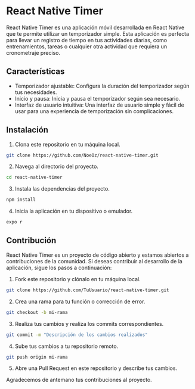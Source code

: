 # React Native Timer

React Native Timer es una aplicación móvil desarrollada en React Native que te permite utilizar un temporizador simple. Esta aplicación es perfecta para llevar un registro de tiempo en tus actividades diarias, como entrenamientos, tareas o cualquier otra actividad que requiera un cronometraje preciso.

## Características

- Temporizador ajustable: Configura la duración del temporizador según tus necesidades.
- Inicio y pausa: Inicia y pausa el temporizador según sea necesario.
- Interfaz de usuario intuitiva: Una interfaz de usuario simple y fácil de usar para una experiencia de temporización sin complicaciones.

## Instalación

1. Clona este repositorio en tu máquina local.
```bash
git clone https://github.com/NoeOz/react-native-timer.git
```

2. Navega al directorio del proyecto.
```bash
cd react-native-timer
```

3. Instala las dependencias del proyecto.
```bash
npm install
```

4. Inicia la aplicación en tu dispositivo o emulador.
```bash
expo r
```

## Contribución

React Native Timer es un proyecto de código abierto y estamos abiertos a contribuciones de la comunidad. Si deseas contribuir al desarrollo de la aplicación, sigue los pasos a continuación:

1. Fork este repositorio y clónalo en tu máquina local.
```bash
git clone https://github.com/TuUsuario/react-native-timer.git
```

2. Crea una rama para tu función o corrección de error.
```bash
git checkout -b mi-rama
```

3. Realiza tus cambios y realiza los commits correspondientes.
```bash
git commit -m "Descripción de los cambios realizados"
```

4. Sube tus cambios a tu repositorio remoto.
```bash
git push origin mi-rama
```

5. Abre una Pull Request en este repositorio y describe tus cambios.

Agradecemos de antemano tus contribuciones al proyecto.
